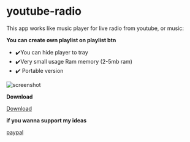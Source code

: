# youtube-radio
This app works like music player for live radio from youtube, or music:

**You can create own playlist on playlist btn** 
- ✔️You can hide player to tray 
- ✔️Very small usage Ram memory (2-5mb ram)
- ✔️ Portable version

![screenshot](https://srv44196.seohost.com.pl/screen.png)

**Download**

[Download](https://srv44196.seohost.com.pl/youtube-radio-1-0.exe)

**if you wanna support my ideas**

[paypal](https://paypal.me/multic0lor)

